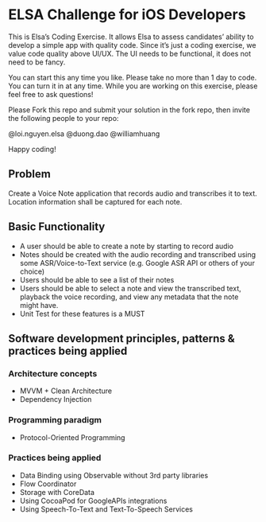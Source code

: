 # ELSA Challenge for iOS Developers

This is Elsa’s Coding Exercise. It allows Elsa to assess candidates’ ability to develop a simple app with quality code. Since it’s just a coding exercise, we value code quality above UI/UX. The UI needs to be functional, it does not need to be fancy.

You can start this any time you like. Please take no more than 1 day to code. You can turn it in at any time. While you are working on this exercise, please feel free to ask questions!

Please Fork this repo and submit your solution in the fork repo, then invite the following people to your repo:

@loi.nguyen.elsa
@duong.dao
@williamhuang

Happy coding!

## Problem 
Create a Voice Note application that records audio and transcribes it to text. Location information shall be captured for each note.

## Basic Functionality

- A user should be able to create a note by starting to record audio
- Notes should be created with the audio recording and transcribed using some ASR/Voice-to-Text service (e.g. Google ASR API or others of your choice)
- Users should be able to see a list of their notes
- Users should be able to select a note and view the transcribed text, playback the voice recording, and view any metadata that the note might have.
- Unit Test for these features is a MUST

## Software development principles, patterns & practices being applied
### Architecture concepts
* MVVM + Clean Architecture 
* Dependency Injection
### Programming paradigm
* Protocol-Oriented Programming
### Practices being applied
* Data Binding using Observable without 3rd party libraries 
* Flow Coordinator
* Storage with CoreData
* Using CocoaPod for GoogleAPIs integrations
* Using Speech-To-Text and Text-To-Speech Services
